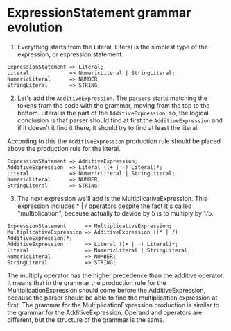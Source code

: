 # ExpressionStatement grammar evolution

1. Everything starts from the Literal. Literal is the simplest type of the expression, or expression statement.

```
ExpressionStatement => Literal;
Literal             => NumericLiteral | StringLiteral;
NumericLiteral      => NUMBER;
StringLiteral       => STRING;
```

2. Let's add the `AdditiveExpression`. The parsers starts matching the tokens from the code with the grammar, moving from the top to the bottom. Literal is the
part of the `AdditiveExpression`, so, the logical conclusion is that parser should find at first the `AdditiveExpression` and if it doesn't it find it there,
it should try to find at least the literal.

According to this the `AdditiveExpression` production rule should be placed above the production rule for the literal.

```
ExpressionStatement => AdditiveExpression;
AdditiveExpression  => Literal ((+ | -) Literal)*;
Literal             => NumericLiteral | StringLiteral;
NumericLiteral      => NUMBER;
StringLiteral       => STRING;
```

3. The next expression we'll add is the MultiplicativeExpression. This expression includes * | / operators despite the fact it's called "multiplication", because actually to devide by 5 is to multiply by 1/5.

```
ExpressionStatement      => MultiplicativeExpression;
MultiplicativeExpression => AdditiveExpression ((* | /) AdditiveExpression)*;
AdditiveExpression       => Literal ((+ | -) Literal)*;
Literal                  => NumericLiteral | StringLiteral;
NumericLiteral           => NUMBER;
StringLiteral            => STRING;
```

The multiply operator has the higher precedence than the additive operator. It means that in the grammar the production rule for the MultiplicationExpression should come before the AdditiveExpression, because the parser should be able to find the multiplication expression at first. The grammar for the MultiplicationExpression production is similar to the grammar for the AdditiveExpression. Operand and operators are different, but the structure of the grammar is the same.
